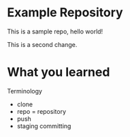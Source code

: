 # Example Repository
This is a sample repo, hello world!

This is a second change.

# What you learned
Terminology
- clone
- repo = repository
- push
- staging committing